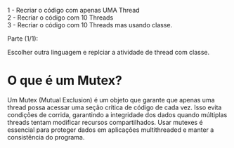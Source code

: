 1 - Recriar o código com apenas UMA Thread \
2 - Recriar o código com 10 Threads \
3 - Recriar o código com 10 Threads mas usando classe.



Parte (1/1):

Escolher outra linguagem e replciar a atividade de thread com classe.



# O que é um Mutex?

Um Mutex (Mutual Exclusion) é um objeto que garante que apenas uma thread possa
acessar uma seção crítica de código de cada vez. Isso evita condições de corrida,
garantindo a integridade dos dados quando múltiplas threads tentam modificar
recursos compartilhados. Usar mutexes é essencial para proteger dados em
aplicações multithreaded e manter a consistência do programa.
